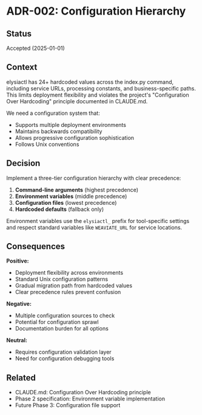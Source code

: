 # ADR-002: Configuration Hierarchy

## Status
Accepted (2025-01-01)

## Context
elysiactl has 24+ hardcoded values across the index.py command, including service URLs, processing constants, and business-specific paths. This limits deployment flexibility and violates the project's "Configuration Over Hardcoding" principle documented in CLAUDE.md.

We need a configuration system that:
- Supports multiple deployment environments
- Maintains backwards compatibility
- Allows progressive configuration sophistication
- Follows Unix conventions

## Decision
Implement a three-tier configuration hierarchy with clear precedence:

1. **Command-line arguments** (highest precedence)
2. **Environment variables** (middle precedence)
3. **Configuration files** (lowest precedence)
4. **Hardcoded defaults** (fallback only)

Environment variables use the `elysiactl_` prefix for tool-specific settings and respect standard variables like `WEAVIATE_URL` for service locations.

## Consequences

**Positive:**
- Deployment flexibility across environments
- Standard Unix configuration patterns
- Gradual migration path from hardcoded values
- Clear precedence rules prevent confusion

**Negative:**
- Multiple configuration sources to check
- Potential for configuration sprawl
- Documentation burden for all options

**Neutral:**
- Requires configuration validation layer
- Need for configuration debugging tools

## Related
- CLAUDE.md: Configuration Over Hardcoding principle
- Phase 2 specification: Environment variable implementation
- Future Phase 3: Configuration file support